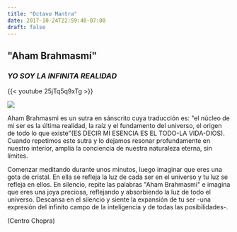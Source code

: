 ```yaml
---
title: "Octavo Mantra"
date: 2017-10-24T22:59:40-07:00
draft: false
---
```


## "Aham Brahmasmí"
### _YO SOY LA INFINITA REALIDAD_

{{< youtube 25jTq5q9xTg >}}

![](/images/mantra8-1.jpg)

Aham Brahmasmi  es un sutra en sánscrito cuya traducción es: "el núcleo de mi ser es la última realidad, la raíz y el fundamento del universo, el origen de todo lo que existe"(ES DECIR MI ESENCIA ES EL TODO-LA VIDA-DIOS). Cuando repetimos este sutra y lo dejamos resonar profundamente en nuestro interior, amplia la conciencia de nuestra naturaleza eterna, sin límites.

Comenzar meditando durante unos minutos, luego imaginar que eres una gota de cristal. En ella se refleja la luz de cada ser en el universo y tu luz se refleja en ellos. En silencio, repite las palabras "Aham Brahmasmi" e imagina que eres una joya preciosa, reflejando y absorbiendo la luz de todo el universo. Descansa en el silencio y siente la expansión de tu ser -una expresión del infinito campo de la inteligencia y de todas las posibilidades-.

(Centro Chopra)

